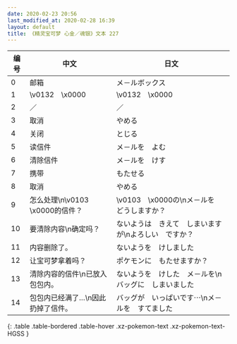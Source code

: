 ```yaml
---
date: 2020-02-23 20:56
last_modified_at: 2020-02-28 16:39
layout: default
title: 《精灵宝可梦 心金／魂银》文本 227
---
```

| 编号 | 中文 | 日文 |
| ---- | ---- | ---- |
| 0 | 邮箱 | メ－ルボックス |
| 1 | \v0132　\x0000 | \v0132　\x0000 |
| 2 | ／ | ／ |
| 3 | 取消 | やめる |
| 4 | 关闭 | とじる |
| 5 | 读信件 | メ－ルを　よむ |
| 6 | 清除信件 | メ－ルを　けす |
| 7 | 携带 | もたせる |
| 8 | 取消 | やめる |
| 9 | 怎么处理\n\v0103　\x0000的信件？ | \v0103　\x0000の\nメ－ルを　どうしますか？ |
| 10 | 要清除内容\n确定吗？ | ないようは　きえて　しまいますが\nよろしい　ですか？ |
| 11 | 内容删除了。 | ないようを　けしました |
| 12 | 让宝可梦拿着吗？ | ポケモンに　もたせますか？ |
| 13 | 清除内容的信件\n已放入包包内。 | ないようを　けした　メ－ルを\nバッグに　しまいました |
| 14 | 包包内已经满了…\n因此扔掉了信件。 | バッグが　いっぱいです⋯\nメ－ルを　すてました |
{: .table .table-bordered .table-hover .xz-pokemon-text .xz-pokemon-text-HGSS }